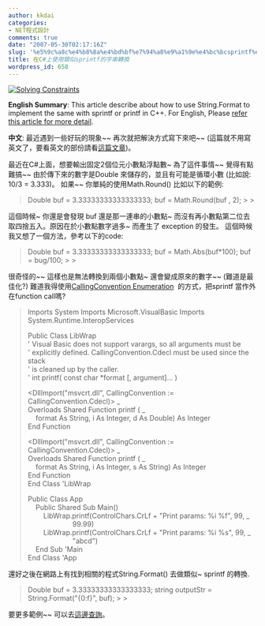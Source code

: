 ```yaml
---
author: kkdai
categories:
- NET程式設計
comments: true
date: "2007-05-30T02:17:16Z"
slug: '%e5%9c%a8c%e4%b8%8a%e4%bd%bf%e7%94%a8%e9%a1%9e%e4%bc%bcsprintf%e7%9a%84%e5%ad%97%e4%b8%b2%e8%bd%89%e6%8f%9b'
title: 在C#上使用類似sprintf的字串轉換
wordpress_id: 658
---
```


[![Solving Constraints](http://img.microsoft.com/taiwan/vstudio/vcsharp/images/NETbug.jpg)](http://msdn.microsoft.com/netframework/programming/classlibraries/)

**English Summary**: This article describe about how to use String.Format to implement the same with sprintf or printf in C++. For English, Please [refer this article for more detail](http://blog.stevex.net/index.php/string-formatting-in-csharp/).

**中文**: 最近遇到一些好玩的現象~~ 再次就把解決方式寫下來吧~~ (這篇就不用寫英文了，要看英文的部份請看[這篇文章](http://idunno.org/archive/2004/14/01/122.aspx))。

最近在C#上面，想要輸出固定2個位元小數點浮點數~ 為了這件事情~~ 覺得有點難搞~~ 由於傳下來的數字是Double 來儲存的，並且有可能是循環小數 (比如說: 10/3 = 3.333)。 如果~~ 你單純的使用Math.Round() 比如以下的範例:

<blockquote>Double buf = 3.33333333333333333;  
buf = Math.Round(buf , 2);
> 
> </blockquote>

這個時候~ 你還是會發現 buf 還是那一連串的小數點~ 而沒有再小數點第二位去取四捨五入。原因在於小數點數字過多~ 而產生了 exception 的發生。 這個時候我又想了一個方法，參考以下的code:

<blockquote>Double buf = 3.33333333333333333;  
buf = Math.Abs(buf*100);  
buf = bug/100;
> 
> </blockquote>

很奇怪的~~ 這樣也是無法轉換到兩個小數點~ 還會變成原來的數字~~ (難道是最佳化?) 難道我得使用[CallingConvention Enumeration](http://msdn2.microsoft.com/en-us/library/system.runtime.interopservices.callingconvention.aspx)  的方式，把sprintf 當作外在function call嗎?

<blockquote>Imports System
Imports Microsoft.VisualBasic  
Imports System.Runtime.InteropServices  
  
Public Class LibWrap  
' Visual Basic does not support varargs, so all arguments must be   
' explicitly defined. CallingConvention.Cdecl must be used since the stack   
' is cleaned up by the caller.   
' int printf( const char *format [, argument]... )  
  
<DllImport("msvcrt.dll", CallingConvention := CallingConvention.Cdecl)> _  
Overloads Shared Function printf ( _  
    format As String, i As Integer, d As Double) As Integer  
End Function  
  
<DllImport("msvcrt.dll", CallingConvention := CallingConvention.Cdecl)> _  
Overloads Shared Function printf ( _  
    format As String, i As Integer, s As String) As Integer  
End Function  
End Class 'LibWrap  
  
Public Class App  
    Public Shared Sub Main()  
        LibWrap.printf(ControlChars.CrLf + "Print params: %i %f", 99, _  
                       99.99)  
        LibWrap.printf(ControlChars.CrLf + "Print params: %i %s", 99, _  
                       "abcd")  
    End Sub 'Main  
End Class 'App  

> 
> </blockquote>

還好之後在網路上有找到相關的程式String.Format() 去做類似~ sprintf 的轉換.

<blockquote>Double buf = 3.33333333333333333;  
string outputStr = String.Format("{0:f}", buf); 
> 
> </blockquote>

要更多範例~~ 可以去[這邊查詢](http://idunno.org/archive/2004/14/01/122.aspx)。
